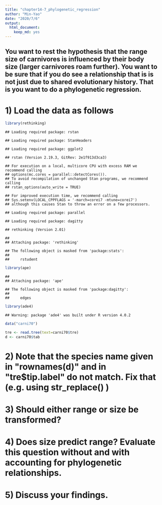 ```yaml
---
title: "chapter14-7_phylogenetic_regression"
author: "Min-Yao"
date: "2020/7/6"
output: 
  html_document: 
    keep_md: yes
---
```


## You want to rest the hypothesis that the range size of carnivores is influenced by their body size (larger carnivores roam further).  You want to be sure that if you do see a relationship that is is not just due to shared evolutionary history.  That is you want to do a phylogenetic regression.

# 1) Load the data as follows


```r
library(rethinking)
```

```
## Loading required package: rstan
```

```
## Loading required package: StanHeaders
```

```
## Loading required package: ggplot2
```

```
## rstan (Version 2.19.3, GitRev: 2e1f913d3ca3)
```

```
## For execution on a local, multicore CPU with excess RAM we recommend calling
## options(mc.cores = parallel::detectCores()).
## To avoid recompilation of unchanged Stan programs, we recommend calling
## rstan_options(auto_write = TRUE)
```

```
## For improved execution time, we recommend calling
## Sys.setenv(LOCAL_CPPFLAGS = '-march=corei7 -mtune=corei7')
## although this causes Stan to throw an error on a few processors.
```

```
## Loading required package: parallel
```

```
## Loading required package: dagitty
```

```
## rethinking (Version 2.01)
```

```
## 
## Attaching package: 'rethinking'
```

```
## The following object is masked from 'package:stats':
## 
##     rstudent
```

```r
library(ape)
```

```
## 
## Attaching package: 'ape'
```

```
## The following object is masked from 'package:dagitty':
## 
##     edges
```

```r
library(ade4)
```

```
## Warning: package 'ade4' was built under R version 4.0.2
```


```r
data("carni70")
```


```r
tre <- read.tree(text=carni70$tre)
d <- carni70$tab
```

# 2) Note that the species name given in "rownames(d)" and in "tre$tip.label" do not match.  Fix that (e.g. using str_replace() )

# 3) Should either range or size be transformed?

# 4) Does size predict range?  Evaluate this question without and with accounting for phylogenetic relationships.

# 5) Discuss your findings.







